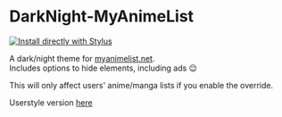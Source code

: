 # DarkNight-MyAnimeList
[![Install directly with Stylus](https://img.shields.io/badge/Install%20directly%20with-Stylus-238b8b.svg)](https://raw.githubusercontent.com/cicerakes/DarkNight-MyAnimeList/master/DarkNightMAL.user.css)

A dark/night theme for [myanimelist.net](myanimelist.net).  
Includes options to hide elements, including ads :wink:

This will only affect users' anime/manga lists if you enable the override.

Userstyle version [here](https://userstyles.org/styles/120493/dark-night-myanimelist)
